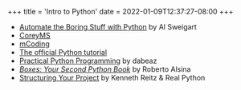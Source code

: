 +++
title = 'Intro to Python'
date = 2022-01-09T12:37:27-08:00
+++

* [Automate the Boring Stuff with Python](https://automatetheboringstuff.com/) by Al Sweigart
* [CoreyMS](https://coreyms.com/)
* [mCoding](https://www.youtube.com/c/mCodingWithJamesMurphy)
* [The official Python tutorial](https://docs.python.org/3/tutorial/)
* [Practical Python Programming](https://dabeaz-course.github.io/practical-python/) by dabeaz
* [_Boxes: Your Second Python Book_](https://ralsina.gitlab.io/boxes-book/) by Roberto Alsina
* [Structuring Your Project](https://docs.python-guide.org/writing/structure/) by Kenneth Reitz & Real Python
